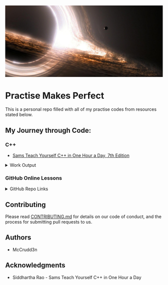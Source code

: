 ![GitHub Logo](https://github.com/mccrudd3n/OpenSource-Practise/blob/master/img/black-hole2.jpg)
# Practise Makes Perfect

This is a personal repo filled with all of my practise codes from resources stated below.

## My Journey through Code:

### C++
  * [Sams Teach Yourself C++ in One Hour a Day, 7th Edition](https://github.com/mccrudd3n/OpenSource-Practise/tree/master/c%2B%2B/Sams_Teach_Yourself_C%2B%2B_in_One_Hour_a_Day) 
  
<details>
<summary> Work Output </summary>
<ul>
<li> <a href="https://github.com/mccrudd3n/OpenSource-Practise/tree/master/c%2B%2B/Sams_Teach_Yourself_C%2B%2B_in_One_Hour_a_Day/Chap_2">Chapter 2</a> </li>
<li> <a href="https://github.com/mccrudd3n/OpenSource-Practise/tree/master/c%2B%2B/Sams_Teach_Yourself_C%2B%2B_in_One_Hour_a_Day/Chap_3">Chapter 3</a> </li>
<li> <a href="https://github.com/mccrudd3n/OpenSource-Practise/tree/master/c%2B%2B/Sams_Teach_Yourself_C%2B%2B_in_One_Hour_a_Day/Chap_4">Chapter 4</a> </li>
<li> <a href="https://github.com/mccrudd3n/OpenSource-Practise/tree/master/c%2B%2B/Sams_Teach_Yourself_C%2B%2B_in_One_Hour_a_Day/Chap_5">Chapter 5</a> </li>
<li> <a href="https://github.com/mccrudd3n/OpenSource-Practise/tree/master/c%2B%2B/Sams_Teach_Yourself_C%2B%2B_in_One_Hour_a_Day/Chap_6">Chapter 6</a> </li>
<li> <a href="https://github.com/mccrudd3n/OpenSource-Practise/tree/master/c%2B%2B/Sams_Teach_Yourself_C%2B%2B_in_One_Hour_a_Day/Chap_7">Chapter 7</a> </li>
 <li> <a href="https://github.com/mccrudd3n/OpenSource-Practise/tree/master/c%2B%2B/Sams_Teach_Yourself_C%2B%2B_in_One_Hour_a_Day/Chap_8">Chapter 8</a> </li>
</ul>
</details>
 
### GitHub Online Lessons

<details>
<summary> GitHub Repo Links </summary>
<ul>
<li> <a href="https://github.com/mccrudd3n/github-slideshow">Github-Slideshow</a> </li>
<li> <a href="https://github.com/mccrudd3n/github-pages-with-jekyll">Github-Pages</a> </li>
<li> <a href="https://github.com/mccrudd3n/markdown-portfolio">Github-Markdown-Portfolio</a> </li>
<li> <a href="https://github.com/mccrudd3n/merge-conflicts">Github-Merge-Conflicts</a> </li>
</ul>
</details>


## Contributing

Please read [CONTRIBUTING.md](https://github.com/mccrudd3n/OpenSource-Practise/blob/master/CONTRIBUTING.md) for details on our code of conduct, and the process for submitting pull requests to us.

## Authors
* McCrudd3n

## Acknowledgments

* Siddhartha Rao - Sams Teach Yourself C++ in One Hour a Day


